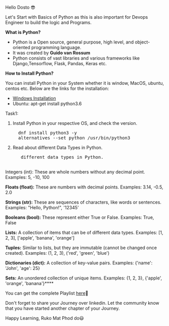 Hello Dosto 😎

Let's Start with Basics of Python as this is also important for Devops Engineer to build the logic and Programs.

**What is Python?**

- Python is a Open source, general purpose, high level, and object-oriented programming language.
- It was created by **Guido van Rossum**
- Python consists of vast libraries and various frameworks like Django,Tensorflow, Flask, Pandas, Keras etc.


**How to Install Python?**

You can install Python in your System whether it is window, MacOS, ubuntu, centos etc. Below are the links for the installation:
- [Windows Installation](https://www.python.org/downloads/)
- Ubuntu: apt-get install python3.6  



Task1:
1. Install Python in your respective OS, and check the version.
   <pre>
     dnf install python3 -y
     alternatives --set python /usr/bin/python3
   </pre>
3. Read about different Data Types in Python.
   <pre>
      different data types in Python.

Integers (int):
These are whole numbers without any decimal point.
Examples: 5, -10, 100

**Floats (float):**
These are numbers with decimal points.
Examples: 3.14, -0.5, 2.0

**Strings (str):**
These are sequences of characters, like words or sentences.
Examples: "Hello, Python!", '12345'

**Booleans (bool):**
These represent either True or False.
Examples: True, False

**Lists:**
A collection of items that can be of different data types.
Examples: [1, 2, 3], ['apple', 'banana', 'orange']

**Tuples:**
Similar to lists, but they are immutable (cannot be changed once created).
Examples: (1, 2, 3), ('red', 'green', 'blue')

**Dictionaries (dict):**
A collection of key-value pairs.
Examples: {'name': 'John', 'age': 25}

**Sets:**
An unordered collection of unique items.
Examples: {1, 2, 3}, {'apple', 'orange', 'banana'}****
   </pre>


You can get the complete Playlist [here](https://www.youtube.com/watch?v=abPgj_3hzVY&list=PLlfy9GnSVerS_L5z0COaF7rsbgWmJXTOM)🙌

Don't forget to share your Journey over linkedin. Let the community know that you have started another chapter of your Journey.

Happy Learning, Ruko Mat Phod do😃
  
